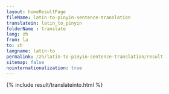 ```yaml
---
layout: homeResultPage
fileName: latin-to-pinyin-sentence-translation
translatein: latin_to_pinyin
folderName : translate
lang: zh
from: la
to: zh
langname: latin-to
permalink: /zh/latin-to-pinyin-sentence-translation/result
sitemap: false
nointernationalization: true
---
```

{% include result/translateinto.html %}

<script src="/js/result/translation.js" data-foldername="{{page.folderName}}" data-lang="{{page.lang}}"></script>
